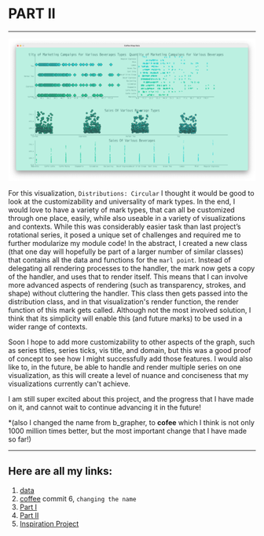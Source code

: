 # PART II

--- 

![Image](https://github.com/Brian-Masse/Coffee-Chain-Visualization/blob/main/PART%20III/exports/Final.png)


For this visualization, ```Distributions: Circular``` I thought it would be good to look at the customizability and universality of mark types. In the end, I would love to have a variety of mark types, that can all be customized through one place, easily, while also useable in a variety of visualizations and contexts. While this was considerably easier task than last project’s rotational series, it posed a unique set of challenges and required me to further modularize my module code! In the abstract, I created a new class (that one day will hopefully be part of a larger number of similar classes) that contains all the data and functions for the ```marl point```. Instead of delegating all rendering processes to the handler, the mark now gets a copy of the handler, and uses that to render itself. This means that I can involve more advanced aspects of rendering (such as transparency, strokes, and shape) without cluttering the handler. This class then gets passed into the distribution class, and in that visualization's render function, the render function of this mark gets called. Although not the most involved solution, I think that its simplicity will enable this (and future marks) to be used in a wider range of contexts. 

Soon I hope to add more customizability to other aspects of the graph, such as series titles, series ticks, vis title, and domain, but this was a good proof of concept to see how I might successfully add those features. I would also like to, in the future, be able to handle and render multiple series on one visualization, as this will create a level of nuance and conciseness  that my visualizations currently can't achieve. 

I am still super excited about this project, and the progress that I have made on it, and cannot wait to continue advancing it in the future! 

*(also I changed the name from b_grapher, to **cofee** which I think is not only 1000 million times better, but the most important change that I have made so far!)


---

## Here are all my links:
1. [data](https://data.world/2918diy/coffee-chain)
2. [coffee](https://github.com/Brian-Masse/B_grapher) commit 6, ```changing the name```
3. [Part I]( https://github.com/Brian-Masse/Coffee-Chain-Visualization/tree/main/PART%20I )
4. [Part II]( https://github.com/Brian-Masse/Coffee-Chain-Visualization/tree/main/PART%20II )
5. [Inspiration Project](https://github.com/Brian-Masse/Animals-life-expectancy)

